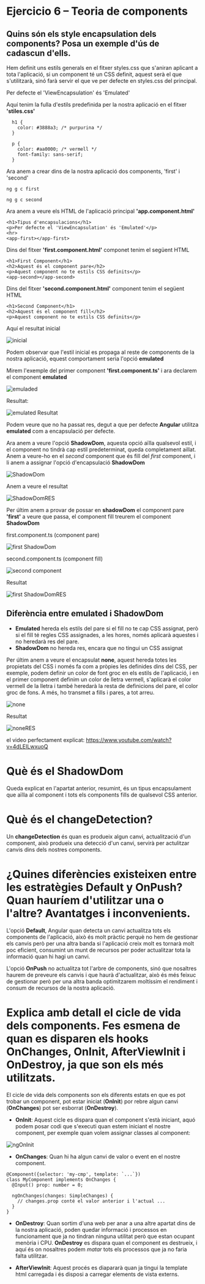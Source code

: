 # Ejercicio 6 – Teoria de components
## Quins són els style encapsulation dels components? Posa un exemple d'ús de cadascun d'ells.

Hem definit uns estils generals en el fitxer styles.css que s'aniran aplicant a tota l'aplicació, si un component té un CSS definit, aquest serà el que s'utilitzarà, sinó farà servir el que ve per defecte en styles.css del principal.

Per defecte el 'ViewEncapsulation' és 'Emulated'

Aquí tenim la fulla d'estils predefinida per la nostra aplicació en el fitxer **'stiles.css'**

~~~~
  h1 {
    color: #3888a3; /* purpurina */
  }
  
  p {
    color: #aa0000; /* vermell */
    font-family: sans-serif;
  }
~~~~

Ara anem a crear dins de la nostra aplicació dos components, 'first' i 'second'

~~~~
ng g c first

ng g c second
~~~~

Ara anem a veure els HTML de l'aplicació principal **'app.component.html'**

~~~~
<h1>Tipus d'encapsulacions</h1>
<p>Per defecte el 'ViewEncapsulation' és 'Emulated'</p>
<hr>
<app-first></app-first> 
~~~~

Dins del fitxer **'first.component.html'** componet tenim el següent HTML

~~~~
<h1>First Component</h1>
<h2>Aquest és el component pare</h2>
<p>Aquest component no te estils CSS definits</p>
<app-second></app-second>
~~~~

Dins del fitxer **'second.component.html'** component tenim el següent HTML

~~~~
<h1>Second Component</h1>
<h2>Aquest és el component fill</h2>
<p>Aquest component no te estils CSS definits</p>
~~~~

Aquí el resultat inicial

![inicial](img/encapsulamentInicial.jpg)

Podem observar que l'estil inicial es propaga al reste de components de la nostra aplicació, equest comportament seria l'opció **emulated**

Mirem l'exemple del primer component **'first.component.ts'** i ara declarem el component **emulated**

![emuladed](img/emulated.jpg)

Resultat:

![emulated Resultat](img/emulatedRES.jpg)

Podem veure que no ha passat res, degut a que per defecte **Angular** utilitza **emulated** com a encapsulació per defecte.

Ara anem a veure l'opció **ShadowDom**, aquesta opció aïlla qualsevol estil, i el component no tindrà cap estil predeterminat, queda completament aillat.
Anem a veure-ho en el *second* component que és fill del *first* component, i li anem a assignar l'opció d'encapsulació **ShadowDom**

![ShadowDom](img/shadowDom.jpg)

Anem a veure el resultat

![ShadowDomRES](img/ShadowDomRES.jpg)

Per últim anem a provar de possar en **shadowDom** el component pare **'first'** a veure que passa, el component fill treurem el component **ShadowDom**

first.component.ts (component pare)

![first ShadowDom](img/firstSahdowDom.jpg)

second.component.ts (component fill)

![second component](img/secondts.jpg)

Resultat

![first ShadowDomRES](img/firstShadowDomRES.jpg)

## Diferència entre **emulated** i **ShadowDom**

* **Emulated** hereda els estils del pare si el fill no te cap CSS assignat, però si el fill té regles CSS assignades, a les hores, només aplicarà aquestes i no heredarà res del pare.
* **ShadowDom** no hereda res, encara que no tingui un CSS assignat

Per últim anem a veure el encapsulat **none**, aquest hereda totes les propietats del CSS i només fa com a pròpies les definides dins del CSS, per exemple, podem definir un color de font groc en els estils de l'aplicació, i en el primer component definim un color de lletra vermell, s'aplicarà el color vermell de la lletra i també heredarà la resta de definicions del pare, el color groc de fons.
A més, ho transmet a fills i pares, a tot arreu.

![none](img/none.jpg)

Resultat

![noneRES](img/noneRES.jpg)



el video perfectament explicat: https://www.youtube.com/watch?v=4dLEILwxuoQ

# Què és el ShadowDom

Queda explicat en l'apartat anterior, resumint, és un tipus encapsulament que aïlla al component i tots els components fills de qualsevol CSS anterior.

# Què és el changeDetection?

Un **changeDetection** és quan es produeix algun canvi, actualització d'un component, això produeix una detecció d'un canvi, servirà per actulitzar canvis dins dels nostres components.

# ¿Quines diferències existeixen entre les estratègies **Default** y **OnPush**? Quan hauríem d'utilitzar una o l'altre? Avantatges i inconvenients.

L'opció **Default**, Angular quan detecta un canvi actualitza tots els components de l'aplicació, això és molt pràctic perquè no hem de gestionar els canvis però per una altra banda si l'aplicació creix molt es tornarà molt poc eficient, consumint un munt de recursos per poder actualitzar tota la informació quan hi hagi un canvi.

L'opció **OnPush** no actualitza tot l'arbre de components, sinó que nosaltres haurem de preveure els canvis i que haurà d'actualitzar, això és més feixuc de gestionar però per una altra banda optimitzarem moltíssim el rendiment i consum de recursos de la nostra aplicació.

# Explica amb detall el cicle de vida dels components. Fes esmena de quan es disparen els **hooks OnChanges, OnInit, AfterViewInit i OnDestroy**, ja que son els més utilitzats.

El cicle de vida dels components son els diferents estats en que es pot trobar un component, pot estar iniciat (**OnInit**) por rebre algun canvi (**OnChanges**) pot ser esborrat (**OnDestroy**).

* **OnInit**: Aquest cicle es dispara quan el component s'està iniciant, aquó podem posar codi que s'executi quan estem iniciant el nostre component, per exemple quan volem assignar classes al component:

![ngOnInit](img/ngOnInit.jpg)

* **OnChanges**: Quan hi ha algun canvi de valor o event en el nostre component.

~~~~
@Component({selector: 'my-cmp', template: `...`})
class MyComponent implements OnChanges {
  @Input() prop: number = 0;

  ngOnChanges(changes: SimpleChanges) {
    // changes.prop conté el valor anterior i l'actual ...
  }
}
~~~~

* **OnDestroy**: Quan sortim d'una web per anar a una altre apartat dins de la nostra aplicació, poden quedar informació i processos en funcionament que ja no tindran ninguna utilitat però que estan ocupant menòria i CPU. **OnDestroy** es dispara quan el component es destrueix, i aquí és on nosaltres podem *matar* tots els processos que ja no faria falta utilitzar.

* **AfterViewInit**: Aquest procés es diapararà quan ja tingui la template html carregada i és disposi a carregar elements de vista externs.